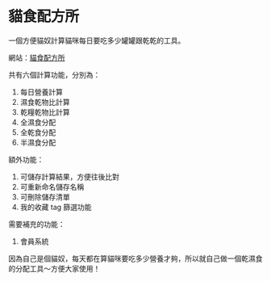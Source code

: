 # 貓食配方所
一個方便貓奴計算貓咪每日要吃多少罐罐跟乾乾的工具。

網站：<a href="https://abby-tsai.github.io/cat-food-tool/src/index.html">貓食配方所</a>

共有六個計算功能，分別為：
1. 每日營養計算
2. 濕食乾物比計算
3. 乾糧乾物比計算
4. 全濕食分配
5. 全乾食分配
6. 半濕食分配

額外功能：
1. 可儲存計算結果，方便往後比對
2. 可重新命名儲存名稱
3. 可刪除儲存清單
4. 我的收藏 tag 篩選功能

需要補充的功能：
1. 會員系統

因為自己是個貓奴，每天都在算貓咪要吃多少營養才夠，所以就自己做一個乾濕食的分配工具～方便大家使用！
